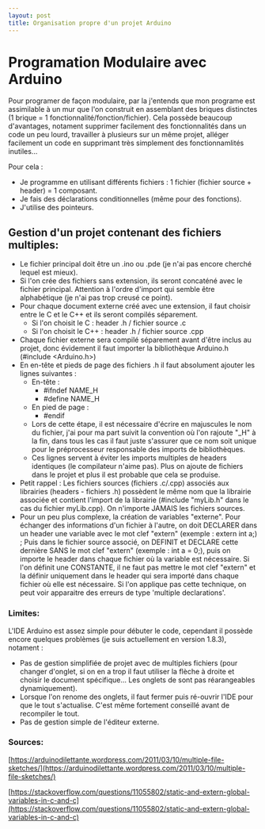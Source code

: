 ```yaml
---
layout: post
title: Organisation propre d'un projet Arduino
---
```


# Programation Modulaire avec Arduino
Pour programer de façon modulaire, par la j'entends que mon programe est assimilable à un mur que l'on construit en assemblant des briques distinctes (1 brique = 1 fonctionnalité/fonction/fichier). Cela possède beaucoup d'avantages, notament supprimer facilement des fonctionnalités dans un code un peu lourd, travailler à plusieurs sur un même projet, alléger facilement un code en supprimant très simplement des fonctionnamlités inutiles...

Pour cela : 
  - Je programme en utilisant différents fichiers : 1 fichier (fichier source + header) = 1 composant.
  - Je fais des déclarations conditionnelles (même pour des fonctions).
  - J'utilise des pointeurs.

## Gestion d'un projet contenant des fichiers multiples:
  - Le fichier principal doit être un .ino ou .pde (je n'ai pas encore cherché lequel est mieux).
  - Si l'on crée des fichiers sans extension, ils seront concaténé avec le fichier principal. Attention à l'ordre d'import qui semble être alphabétique (je n'ai pas trop creusé ce point).
  - Pour chaque document externe créé avec une extension, il faut choisir entre le C et le C++ et ils seront compilés séparement.
    + Si l'on choisit le C : header .h / fichier source .c
    + Si l'on choisit le C++ : header .h / fichier source .cpp
  - Chaque fichier externe sera compilé séparement avant d'être inclus au projet, donc évidement il faut importer la bibliothèque Arduino.h (#include <Arduino.h>)
  - En en-tête et pieds de page des fichiers .h il faut absolument ajouter les lignes suivantes :
    - En-tête :
      + #ifndef NAME_H
      + #define NAME_H
    - En pied de page :
      + #endif
    - Lors de cette étape, il est nécessaire d'écrire en majuscules le nom du fichier, j'ai pour ma part suivit la convention où l'on rajoute "_H" à la fin, dans tous les cas il faut juste s'assurer que ce nom soit unique pour le préprocesseur responsable des imports de bibliothèques.
    - Ces lignes servent à éviter les imports multiples de headers identiques (le compilateur n'aime pas). Plus on ajoute de fichiers dans le projet et plus il est probable que cela se produise.
  - Petit rappel : Les fichiers sources (fichiers .c/.cpp) associés aux librairies (headers - fichiers .h) possèdent le même nom que la librairie associée et contient l'import de la librairie (#include "myLib.h" dans le cas du fichier myLib.cpp). On n'importe JAMAIS les fichiers sources.
  - Pour un peu plus complexe, la création de variables "externe". Pour échanger des informations d'un fichier à l'autre, on doit DECLARER dans un header une variable avec le mot clef "extern" (exemple : extern int a;) ; Puis dans le fichier source associé, on DEFINIT et DECLARE cette dernière SANS le mot clef "extern" (exemple : int a = 0;), puis on importe le header dans chaque fichier où la variable est nécessaire. Si l'on définit une CONSTANTE, il ne faut pas mettre le mot clef "extern" et la définir uniquement dans le header qui sera importé dans chaque fichier où elle est nécessaire. Si l'on applique pas cette technique, on peut voir apparaitre des erreurs de type 'multiple declarations'.


### Limites:
L'IDE Arduino est assez simple pour débuter le code, cependant il possède encore quelques problèmes (je suis actuellement en version 1.8.3), notament :
 - Pas de gestion simplifiée de projet avec de multiples fichiers (pour changer d'onglet, si on en a trop il faut utiliser la flèche à 
 droite et choisir le document spécifique... Les onglets de sont pas réarangeables dynamiquement).
 - Lorsque l'on renome des onglets, il faut fermer puis ré-ouvrir l'IDE pour que le tout s'actualise. C'est même fortement conseillé 
 avant de recompiler le tout.
 - Pas de gestion simple de l'éditeur externe.
 
### Sources:

[https://arduinodilettante.wordpress.com/2011/03/10/multiple-file-sketches/](https://arduinodilettante.wordpress.com/2011/03/10/multiple-file-sketches/)

[https://stackoverflow.com/questions/11055802/static-and-extern-global-variables-in-c-and-c](https://stackoverflow.com/questions/11055802/static-and-extern-global-variables-in-c-and-c)
